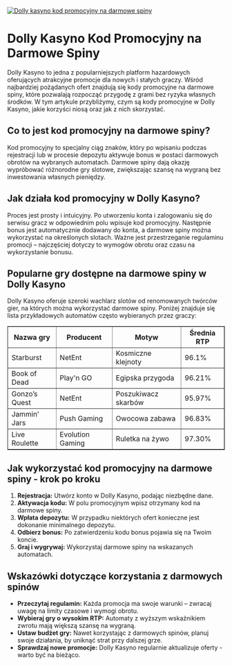[![Dolly kasyno kod promocyjny na darmowe spiny](https://123-caf.pages.dev/gitsignup.png)](https://vrmoo.ru/Bt82HjjY)

<h1>Dolly Kasyno Kod Promocyjny na Darmowe Spiny</h1> <p>Dolly Kasyno to jedna z popularniejszych platform hazardowych oferujących atrakcyjne promocje dla nowych i stałych graczy. Wśród najbardziej pożądanych ofert znajdują się kody promocyjne na darmowe spiny, które pozwalają rozpocząć przygodę z grami bez ryzyka własnych środków. W tym artykule przybliżymy, czym są kody promocyjne w Dolly Kasyno, jakie korzyści niosą oraz jak z nich skorzystać.</p>  <h2>Co to jest kod promocyjny na darmowe spiny?</h2> <p>Kod promocyjny to specjalny ciąg znaków, który po wpisaniu podczas rejestracji lub w procesie depozytu aktywuje bonus w postaci darmowych obrotów na wybranych automatach. Darmowe spiny dają okazję wypróbować różnorodne gry slotowe, zwiększając szansę na wygraną bez inwestowania własnych pieniędzy.</p>  <h2>Jak działa kod promocyjny w Dolly Kasyno?</h2> <p>Proces jest prosty i intuicyjny. Po utworzeniu konta i zalogowaniu się do serwisu gracz w odpowiednim polu wpisuje kod promocyjny. Następnie bonus jest automatycznie dodawany do konta, a darmowe spiny można wykorzystać na określonych slotach. Ważne jest przestrzeganie regulaminu promocji – najczęściej dotyczy to wymogów obrotu oraz czasu na wykorzystanie bonusu.</p>  <h2>Popularne gry dostępne na darmowe spiny w Dolly Kasyno</h2> <p>Dolly Kasyno oferuje szeroki wachlarz slotów od renomowanych twórców gier, na których można wykorzystać darmowe spiny. Poniżej znajduje się lista przykładowych automatów często wybieranych przez graczy:</p>  <table border="1" cellpadding="8" cellspacing="0" style="border-collapse: collapse; width: 100%;">   <thead>     <tr>       <th>Nazwa gry</th>       <th>Producent</th>       <th>Motyw</th>       <th>Średnia RTP</th>     </tr>   </thead>   <tbody>     <tr>       <td>Starburst</td>       <td>NetEnt</td>       <td>Kosmiczne klejnoty</td>       <td>96.1%</td>     </tr>     <tr>       <td>Book of Dead</td>       <td>Play'n GO</td>       <td>Egipska przygoda</td>       <td>96.21%</td>     </tr>     <tr>       <td>Gonzo’s Quest</td>       <td>NetEnt</td>       <td>Poszukiwacz skarbów</td>       <td>95.97%</td>     </tr>     <tr>       <td>Jammin’ Jars</td>       <td>Push Gaming</td>       <td>Owocowa zabawa</td>       <td>96.83%</td>     </tr>     <tr>       <td>Live Roulette</td>       <td>Evolution Gaming</td>       <td>Ruletka na żywo</td>       <td>97.30%</td>     </tr>   </tbody> </table>  <h2>Jak wykorzystać kod promocyjny na darmowe spiny - krok po kroku</h2> <ol>   <li><strong>Rejestracja:</strong> Utwórz konto w Dolly Kasyno, podając niezbędne dane.</li>   <li><strong>Aktywacja kodu:</strong> W polu promocyjnym wpisz otrzymany kod na darmowe spiny.</li>   <li><strong>Wpłata depozytu:</strong> W przypadku niektórych ofert konieczne jest dokonanie minimalnego depozytu.</li>   <li><strong>Odbierz bonus:</strong> Po zatwierdzeniu kodu bonus pojawia się na Twoim koncie.</li>   <li><strong>Graj i wygrywaj:</strong> Wykorzystaj darmowe spiny na wskazanych automatach.</li> </ol>  <h2>Wskazówki dotyczące korzystania z darmowych spinów</h2> <ul>   <li><strong>Przeczytaj regulamin:</strong> Każda promocja ma swoje warunki – zwracaj uwagę na limity czasowe i wymogi obrotu.</li>   <li><strong>Wybieraj gry o wysokim RTP:</strong> Automaty z wyższym wskaźnikiem zwrotu mają większą szansę na wygraną.</li>   <li><strong>Ustaw budżet gry:</strong> Nawet korzystając z darmowych spinów, planuj swoje działania, by uniknąć strat przy dalszej grze.</li>   <li><strong>Sprawdzaj nowe promocje:</strong> Dolly Kasyno regularnie aktualizuje oferty - warto być na bieżąco.</li> </ul>
